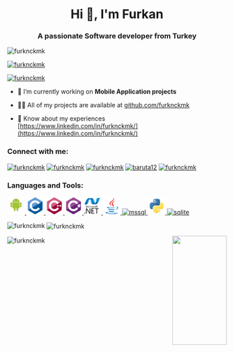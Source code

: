 <h1 align="center">Hi 👋, I'm Furkan</h1>
<h3 align="center">A passionate Software developer from Turkey</h3>



<p align="left"><img src="https://komarev.com/ghpvc/?username=furknckmk&label=Profile%20views&color=0e75b6&style=flat" alt="furknckmk"/></p>

<p align="left"> <a href="https://github.com/ryo-ma/github-profile-trophy"><img src="https://github-profile-trophy.vercel.app/?username=furknckmk" alt="furknckmk" /></a> </p>

<p align="left"> <a href="https://twitter.com/furknckmk" target="blank"><img src="https://img.shields.io/twitter/follow/furknckmk?logo=twitter&style=for-the-badge" alt="furknckmk" /></a> </p>

- 🔭 I’m currently working on **Mobile Application projects**

- 👨‍💻 All of my projects are available at [github.com/furknckmk](github.com/furknckmk)

- 📄 Know about my experiences [https://www.linkedin.com/in/furknckmk/](https://www.linkedin.com/in/furknckmk/)

<h3 align="left">Connect with me:</h3>
<p align="left">
<a href="https://codepen.io/furknckmk" target="blank"><img align="center" src="https://raw.githubusercontent.com/rahuldkjain/github-profile-readme-generator/master/src/images/icons/Social/codepen.svg" alt="furknckmk" height="30" width="40" /></a>
<a href="https://twitter.com/furknckmk" target="blank"><img align="center" src="https://raw.githubusercontent.com/rahuldkjain/github-profile-readme-generator/master/src/images/icons/Social/twitter.svg" alt="furknckmk" height="30" width="40" /></a>
<a href="https://linkedin.com/in/furknckmk" target="blank"><img align="center" src="https://raw.githubusercontent.com/rahuldkjain/github-profile-readme-generator/master/src/images/icons/Social/linked-in-alt.svg" alt="furknckmk" height="30" width="40" /></a>
<a href="https://fb.com/baruta12" target="blank"><img align="center" src="https://raw.githubusercontent.com/rahuldkjain/github-profile-readme-generator/master/src/images/icons/Social/facebook.svg" alt="baruta12" height="30" width="40" /></a>
<a href="https://instagram.com/furknckmk" target="blank"><img align="center" src="https://raw.githubusercontent.com/rahuldkjain/github-profile-readme-generator/master/src/images/icons/Social/instagram.svg" alt="furknckmk" height="30" width="40" /></a>
</p>

<h3 align="left">Languages and Tools:</h3>
<p align="left"> <a href="https://developer.android.com" target="_blank"> <img src="https://raw.githubusercontent.com/devicons/devicon/master/icons/android/android-original-wordmark.svg" alt="android" width="40" height="40"/> </a> <a href="https://www.cprogramming.com/" target="_blank"> <img src="https://raw.githubusercontent.com/devicons/devicon/master/icons/c/c-original.svg" alt="c" width="40" height="40"/> </a> <a href="https://www.w3schools.com/cpp/" target="_blank"> <img src="https://raw.githubusercontent.com/devicons/devicon/master/icons/cplusplus/cplusplus-original.svg" alt="cplusplus" width="40" height="40"/> </a> <a href="https://www.w3schools.com/cs/" target="_blank"> <img src="https://raw.githubusercontent.com/devicons/devicon/master/icons/csharp/csharp-original.svg" alt="csharp" width="40" height="40"/> </a> <a href="https://dotnet.microsoft.com/" target="_blank"> <img src="https://raw.githubusercontent.com/devicons/devicon/master/icons/dot-net/dot-net-original-wordmark.svg" alt="dotnet" width="40" height="40"/> </a> <a href="https://www.java.com" target="_blank"> <img src="https://raw.githubusercontent.com/devicons/devicon/master/icons/java/java-original.svg" alt="java" width="40" height="40"/> </a>  <a href="https://www.microsoft.com/en-us/sql-server" target="_blank"> <img src="https://www.svgrepo.com/show/303229/microsoft-sql-server-logo.svg" alt="mssql" width="40" height="40"/> </a>  <a href="https://www.python.org" target="_blank"> <img src="https://raw.githubusercontent.com/devicons/devicon/master/icons/python/python-original.svg" alt="python" width="40" height="40"/> </a> <a href="https://www.sqlite.org/" target="_blank"> <img src="https://www.vectorlogo.zone/logos/sqlite/sqlite-icon.svg" alt="sqlite" width="40" height="40"/> </a> </p>

<p><img align="left" src="https://github-readme-stats.vercel.app/api/top-langs?username=furknckmk&show_icons=true&locale=en&layout=compact" alt="furknckmk" /></p>

<p>&nbsp;<img align="center" src="https://github-readme-stats.vercel.app/api?username=furknckmk&show_icons=true&locale=en" alt="furknckmk" /></p>

<p><img align="center" src="https://github-readme-streak-stats.herokuapp.com/?user=furknckmk&" alt="furknckmk" /><img align="right"src="https://media.giphy.com/media/11ZSwQNWba4YF2/giphy.gif?cid=ecf05e47y5ke1g41ecg7p2dv43pivqmsmymkabsd23zwfmng&rid=giphy.gif&ct=g" align="center" width="125" height="250"/></p>


